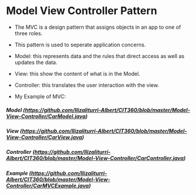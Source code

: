 # Model View Controller Pattern

- The MVC is a design pattern that assigns objects in an app to one of three roles. 
- This pattern is used to seperate application concerns.
- Model: this represents data and the rules that direct access as well as updates the data. 
- View: this show the content of what is in the Model. 
- Controller: this translates the user interaction with the view. 


- My Example of MVC:

##### Model (https://github.com/Ilizaliturri-Albert/CIT360/blob/master/Model-View-Controller/CarModel.java)
##### View (https://github.com/Ilizaliturri-Albert/CIT360/blob/master/Model-View-Controller/CarView.java)
##### Controller (https://github.com/Ilizaliturri-Albert/CIT360/blob/master/Model-View-Controller/CarController.java)
##### Example (https://github.com/Ilizaliturri-Albert/CIT360/blob/master/Model-View-Controller/CarMVCExample.java)
